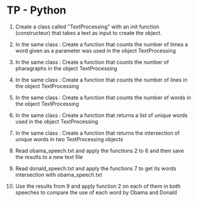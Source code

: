 # TP - Python

1. Create a class called "TextProcessing" with an init function (constructeur) that takes a text as input to create the object.

2. In the same class : Create a function that counts the number of times a word given as a parameter was used in the object TextProcessing

3. In the same class : Create a function that counts the number of pharagraphs in the object TextProcessing

4. In the same class : Create a function that counts the number of lines in the object TextProcessing

5. In the same class : Create a function that counts the number of words in the object TextProcessing

6. In the same class : Create a function that returns a list of unique words used in the object TextProcessing

7. In the same class : Create a function that returns the intersection of unique words in two TextProcessing objects

8. Read obama_speech.txt and apply the functions 2 to 6 and then save the results to a new text file

9. Read donald_speech.txt and apply the functions 7 to get its words intersection with obama_speech.txt

10. Use the results from 9 and apply function 2 on each of them in both speeches to compare the use of each word by Obama and Donald

